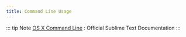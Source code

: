 ```yaml
---
title: Command Line Usage
---
```


::: tip Note
[OS X Command Line](https://www.sublimetext.com/docs/3/osx_command_line.html)
: Official Sublime Text Documentation
:::
